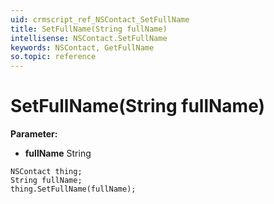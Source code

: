 ```yaml
---
uid: crmscript_ref_NSContact_SetFullName
title: SetFullName(String fullName)
intellisense: NSContact.SetFullName
keywords: NSContact, GetFullName
so.topic: reference
---
```


# SetFullName(String fullName)

**Parameter:** 
* **fullName** String

```crmscript
NSContact thing;
String fullName;
thing.SetFullName(fullName);
```


